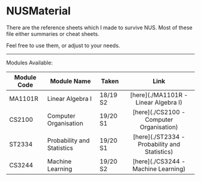 # NUSMaterial
There are the reference sheets which I made to survive NUS.
Most of these file either summaries or cheat sheets.

Feel free to use them, or adjust to your needs.

***
Modules Available:

|Module Code | Module Name | Taken | Link |
|------------|-------------|-------|:----:|
| MA1101R    | Linear Algebra I | 18/19 S2 | [here](./MA1101R - Linear Algebra I)|
| CS2100     | Computer Organisation | 19/20 S1 | [here](./CS2100 - Computer Organisation)|
| ST2334     | Probability and Statistics | 19/20 S1 | [here](./ST2334 - Probability and Statistics)|
| CS3244     | Machine Learning | 19/20 S2 | [here](./CS3244 - Machine Learning)|

